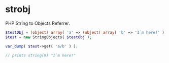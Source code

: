 # strobj
PHP String to Objects Referrer.

```php
$testObj = (object) array( 'a' => (object) array( 'b' => 'I`m here!' ) );
$test = new StringObjects( $testObj );

var_dump( $test->get( 'a/b' ) );

// prints string(9) "I`m here!"
```
